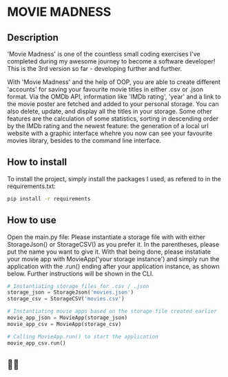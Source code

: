 
# MOVIE MADNESS

## Description

'Movie Madness' is one of the countless small coding exercises I've completed during my awesome journey to become a software developer! This is the 3rd version so far - developing further and further. 

With 'Movie Madness' and the help of OOP, you are able to create different 'accounts' for saving your favourite movie titles in either .csv or .json format. 
Via the OMDb API, information like 'IMDb rating', 'year' and a link to the movie poster are fetched and added to your personal storage. You can also delete, update, and display all the titles in your storage. Some other features are the calculation of some statistics, sorting in descending order by the IMDb rating and the newest feature: the generation of a local url website with a graphic interface whehre you now can see your favourite movies library, besides to the command line interface. 

## How to install

To install the project, simply install the packages I used, as refered to in the requirements.txt:

```bash
pip install -r requirements
```

## How to use

Open the main.py file: Please instantiate a storage file with with either StorageJson() or StorageCSV() as you prefer it. In the parentheses, please put the name you want to give it. 
With that being done, please instatiate your movie app with MovieApp('your storage instance') and simply run the application with the .run() ending after your application instance, as shown below. Further instructions will be shown in the CLI.

```python
# Instantiating storage files for .csv / .json
storage_json = StorageJson('movies.json')
storage_csv = StorageCSV('movies.csv')

# Instantiating movie apps based on the storage file created earlier
movie_app_json = MovieApp(storage_json)
movie_app_csv = MovieApp(storage_csv)

# Calling MovieApp.run() to start the application
movie_app_csv.run()
```

## 🤙🏼
